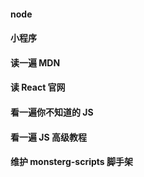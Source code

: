 #### node

#### 小程序

#### 读一遍 MDN

#### 读 React 官网

#### 看一遍你不知道的 JS

#### 看一遍 JS 高级教程

#### 维护 monsterg-scripts 脚手架

####
